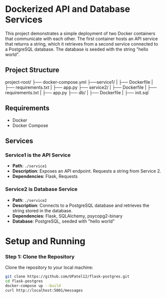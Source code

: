 # Dockerized API and Database Services

This project demonstrates a simple deployment of two Docker containers that communicate with each other. The first container hosts an API service that returns a string, which it retrieves from a second service connected to a PostgreSQL database. The database is seeded with the string "hello world".

## Project Structure

project-root/
├── docker-compose.yml
├──service1/
| ├── Dockerfile
| ├── requirements.txt
| ├── app.py
├── service2/
| ├── Dockerfile
| ├── requirements.txt
| ├── app.py
├── db/
| ├── Dockerfile
| ├── init.sql

## Requirements

- Docker
- Docker Compose

## Services

### Service1 is the API Service

- **Path**: `./service1`
- **Description**: Exposes an API endpoint. Requests a string from Service 2.
- **Dependencies**: Flask, Requests

### Service2 is Database Service

- **Path**: `./service2`
- **Description**: Connects to a PostgreSQL database and retrieves the string stored in the database.
- **Dependencies**: Flask, SQLAlchemy, psycopg2-binary
- **Database**: PostgreSQL, seeded with "hello world"

# Setup and Running

### Step 1: Clone the Repository

Clone the repository to your local machine:

```bash
git clone https://github.com/UPatel12/flask-postgres.git
cd flask-postgres
docker-compose up --build
curl http://localhost:5001/messages
```
